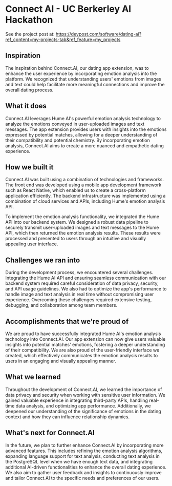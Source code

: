 # Connect AI - UC Berkerley AI Hackathon
See the project post at: https://devpost.com/software/dating-ai?ref_content=my-projects-tab&ref_feature=my_projects

## Inspiration

The inspiration behind Connect.AI, our dating app extension, was to enhance the user experience by incorporating emotion analysis into the platform. We recognized that understanding users' emotions from images and text could help facilitate more meaningful connections and improve the overall dating process.

## What it does

Connect.AI leverages Hume AI's powerful emotion analysis technology to analyze the emotions conveyed in user-uploaded images and text messages. The app extension provides users with insights into the emotions expressed by potential matches, allowing for a deeper understanding of their compatibility and potential chemistry. By incorporating emotion analysis, Connect.AI aims to create a more nuanced and empathetic dating experience.

## How we built it

Connect.AI was built using a combination of technologies and frameworks. The front end was developed using a mobile app development framework such as React Native, which enabled us to create a cross-platform application efficiently. The backend infrastructure was implemented using a combination of cloud services and APIs, including Hume's emotion analysis API.

To implement the emotion analysis functionality, we integrated the Hume API into our backend system. We designed a robust data pipeline to securely transmit user-uploaded images and text messages to the Hume API, which then returned the emotion analysis results. These results were processed and presented to users through an intuitive and visually appealing user interface.

## Challenges we ran into

During the development process, we encountered several challenges. Integrating the Hume AI API and ensuring seamless communication with our backend system required careful consideration of data privacy, security, and API usage guidelines. We also had to optimize the app's performance to handle image and text analysis in real time without compromising user experience. Overcoming these challenges required extensive testing, debugging, and collaboration among team members.

## Accomplishments that we're proud of

We are proud to have successfully integrated Hume AI's emotion analysis technology into Connect.AI. Our app extension can now give users valuable insights into potential matches' emotions, fostering a deeper understanding of their compatibility. We are also proud of the user-friendly interface we created, which effectively communicates the emotion analysis results to users in an engaging and visually appealing manner.

## What we learned

Throughout the development of Connect.AI, we learned the importance of data privacy and security when working with sensitive user information. We gained valuable experience in integrating third-party APIs, handling real-time data analysis, and optimizing app performance. Additionally, we deepened our understanding of the significance of emotions in the dating context and how they can influence relationship dynamics.

## What's next for Connect.AI

In the future, we plan to further enhance Connect.AI by incorporating more advanced features. This includes refining the emotion analysis algorithms, expanding language support for text analysis, conducting text analysis in the PostgreSQL level when we have enough text data, and integrating additional AI-driven functionalities to enhance the overall dating experience. We also aim to gather user feedback and insights to continuously improve and tailor Connect.AI to the specific needs and preferences of our users.
